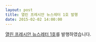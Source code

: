 ```yaml
---
layout: post
title: 열린 프레시안 뉴스레터 1호 발행
date: 2015-02-02 14:00:00
---
```


[열린 프레시안 뉴스레터 1호](http://eepurl.com/bc5xjH)를 발행하였습니다.
